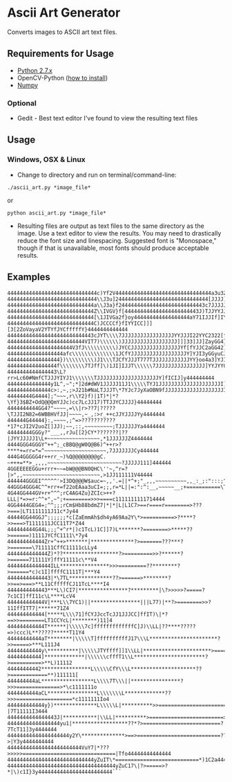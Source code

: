 # Ascii Art Generator
Converts images to ASCII art text files.

## Requirements for Usage
- [Python 2.7.x](https://www.python.org/)
- OpenCV-Python ([how to install](http://opencv-python-tutroals.readthedocs.io/en/latest/py_tutorials/py_setup/py_setup_in_windows/py_setup_in_windows.html))
- [Numpy](http://www.numpy.org/)

### Optional
- Gedit - Best text editor I've found to view the resulting text files

## Usage
### Windows, OSX & Linux
- Change to directory and run on terminal/command-line:

```./ascii_art.py *image_file*```

or

```python ascii_art.py *image_file*```

- Resulting files are output as text files to the same directory as the image. Use a text editor to view the results. You may need to drastically reduce the font size and linespacing. Suggested font is "Monospace," though if that is unavailable, most fonts should produce acceptable results.

## Examples
```444444444444444444444444444443Yf244444444444444444444444444444444444444444444444444444
44444444444444444444444444444c)Yf2V4444444444444444444444444444444a3u3Za44444444444444
44444444444444444444444444444\\J3u]244444444444444444444444444444[JJJJ]y44444444444444
4444444444444444444444444444a\\J3a}f2444444444444444444444444443c7JJJJJZGa444444444444
4444444444444444444444444444Z\\IVGV}f[444444444444444444444443J)TJJYYJJaGG444444444444
4444444444444444444444444444[\1JIVGa2f}oy444444444444444444aY71IJJIf]IYCVG444444444444
4444444444444444444444444444C)JCCCCf}fIYYICC]]][3[2ZoVayaV2YTYfJYCfffffY}4444444444444
4444444444444444444444444443cJYT\\\\7JJJJJJJJJJJJJJJJJYYJJJI22YYC2322[fI]oG44444444444
4444444444444444444444444VIT7)\\\\\\)JJJJJJJJJJJJJJJJJJ]]]33]JJ]ZayGG4}ICyy44444444444
444444444444444444444V3fJ\\\\\\\\\\)JYCCJJJJJJJJJJJJJJJJYf[fYJJC2aGG42]Y[Gy44444444444
444444444444444444afc\\\\\\\\\\\\\\1JCfYJJJJJJJJJJJJJJJJJJY]YJI3yGGyuCJCV4444444444444
44444444444444444})\\\\\\\\\)J1\\\TJCfYJJJT777TJJJJJJJJJJJJYY}oo4a3]YJIfZ3a44444444444
4444444444444444f\\\\\\\\7TJff]\)1JI]IJJT\\\\\\7JJJJJJJJJJJJJJJJ]YYJYYCYIY]y4444444444
4444444444444443\L?rr>Lc60#NmfCTJJJYIYJ1\\\\\\\TJJJJJJJJJJJJJJJJJJJJY]fICIJ]y444444444
44444444444444y1L^,~";*]2d#dWV1JJJJJ11J1\\\\\TYJ1JJJJJJJJJJJJJJJJJJJJI]fCYJJCy44444444
44444444444444c>:,~,;>J21b#NaLTJJJT\*7YJc7JyXaOBN9fJJJJJJJJJJJJJJJJJJJI]]YJJJV44444444
44444444G4444];"~~~,r\\Y2}f)|1T)*|*?\Yf}3$BZ+OdQ@@QmYJJc)cc7LcJJ17)TTJJYCJJJJ}44444444
4444444444GG4?"~~~~,=\\|r>??7|?????\TJJI2N82=6WBBHVfJJ|~~~~,~_,:>r_++cJJYJJJJYy4444444
444444G44444}:,~~~~,;^=>???????????*17*cJI2V2uoZ[]JJ);~~,::,~~~~~~~~~;TJJJJJJYa4444444
44444444GGGy?"___,,rJu[[2}CY*???????|??|JYYJJJJJ1\L+~~~~~~~~~~~~~~~~~,*1JJJJJJZ4444444
4444GGG4GGGY^++^;_cBBQ@gW0Q@B6)^++r>?****+=rr=*=^~~~~~~~~~~~~~~~~~~~~,7JJJJJJJCy444444
444G4GGGGG4r++rr_~)%Q@@@@@@@@gC. ~+++=**>_,,,,~~~~~~~~~~~~~~~~~~~~~~~~?JJJJJ111]444444
4GGEEEEEGGu+rrr+~~=bW@@@BN0QHC\''~,^r=?|>",,~~~~~~~~~~~~~~~~~~~~~~~~~,>1JJ111111V44444
444444GGGEI^^^^^'>I3DQ@@@W$auc=~,,'.=||*^+;"_,,,~~~~~~~~~~,,_:_;:":::;^TJ1111111u44444
44GGG4GGG4C^^+rr+=f22oEAaa3uCI=;;,r=*L||=:":^:__,~~~~~__;+===========\T111111111Jy4444
4G44GG444GV+r+^^^;rC4AG4Zu}ZCIc>++?LLL|*=>=r:^^+",~";+========>>>====c1111111111714444
4GG4444GEG4=;^^;;;rCm$Hb88bdmZ7|*|*|L|L1C7>==r====r========>???>===|LT1111111J11c*Jy44
44444GG44GGJ^;;;;;;*c[ZaEmmAh$dh4yA69Aa2Y\*>==========>?****?>>===>T1111111JCC11T7*Z44
444444444G44L;;;^+^r*|)c1TcL)1C]]7)L*******?========>*****??>======)1111JYCfC1111\*7y4
444444444444Zr+^++>*******|**************?>=======???***?>=======\711111CffC11111cLLy4
4444444444444Z)*??******************?>=========>>?******?>======711111Y]ffY11111c\**V4
44444444444444ILL****************>>>=========??********?>======*c)c1I]ffffC1111T|***Y4
44444444444443|*\7TL**************??>======>********?>>==>===>**L11CfffffCJ11TcL****I4
4444444444443***L\)CI7|****************?*********|\?>>>>>?=====?7c1CI]ffI11c\L****LcV4
444444444444V|***L\\7YC1)||****************|||L77)|**?>========>>?11IffITT7|******71Z4
444444444444[*****L\\\71]fCYJJccTcJJ1JJJCC]ffIT)\|*?==>>========LT1CCYcL|********)11]4
444444444444T******|\\\\\7c]fffffffffffffC]J)\\LL|??****?????=>)ccc)L**?????*****T11Y4
44444444444aT********|\\\\\T]ffffffffffJ17\\\L**********************?>>=====>***L111J4
44444444444y\**********|\\\\\JTYffff]]1\\LL|**********************>=========>***\1111V
44444444444]*************|\\\\\\cfffT1\\L***********************?>==========>**L)11112
44444444442****************L\\\\\CfY\\\L*********************??>============**)111111[
444444444aL*****************L\\\\7T\\\||****************?>>>==============>*\c1111111o
4444444444aCL****************L\\\\\\\L*************??>>>==================*c1111111Io4
444444444444y})**************L\\\\\L|**********>>=======================?|7T11111I3444
4444444444444443J|***********|\\LL|**********>========================>71111111fo44444
44444444444444444yu1|******************??*?>=========================?7TcT11]3y4444444
44444444444444444444y2Y\**************>==>===========================??>|Y3y4444444444
444444444444444444444444VuY7|*???>>>>>==============================|Tfo44444444444444
4444444444444444444444444444yZuIT\*===========================*)1C2a444444444444444444
44444444444444444444444444444444444yZuC17\|?>=====>?*|\)c1I}3y444444444444444444444444```

